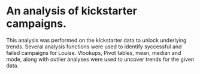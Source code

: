 # An analysis of kickstarter campaigns. 
This analysis was performed on the kickstarter data to unlock underlying trends. 
Several analysis functions were used to identify syccessful and failed campaigns for Louise. 
Vlookups, Pivot tables, mean, median and mode, along with outlier analyses were used to uncover trends for the given data. 
